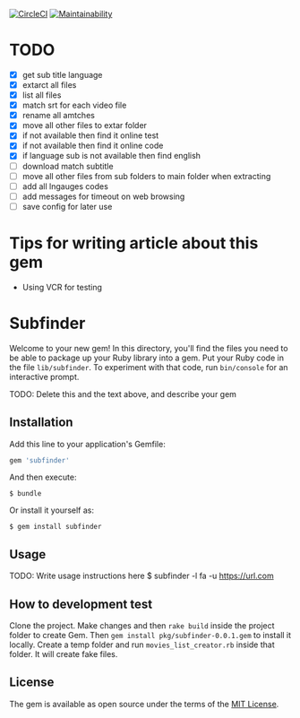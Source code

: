 [![CircleCI](https://circleci.com/gh/sizief/subfinder.svg?style=svg)](https://circleci.com/gh/sizief/subfinder) [![Maintainability](https://api.codeclimate.com/v1/badges/847c36c4319bef81de03/maintainability)](https://codeclimate.com/github/sizief/subfinder/maintainability)

# TODO
- [x] get sub title language 
- [x] extarct all files
- [x] list all files
- [x] match srt for each video file
- [x] rename all amtches
- [x] move all other files to extar folder
- [x] if not available then find it online test
- [x] if not available then find it online code
- [x] if language sub is not available then find english
- [ ] download match subtitle
- [ ] move all other files from sub folders to main folder when extracting
- [ ] add all lngauges codes
- [ ] add messages for timeout on web browsing
- [ ] save config for later use

# Tips for writing article about this gem
- Using VCR for testing 



# Subfinder

Welcome to your new gem! In this directory, you'll find the files you need to be able to package up your Ruby library into a gem. Put your Ruby code in the file `lib/subfinder`. To experiment with that code, run `bin/console` for an interactive prompt.

TODO: Delete this and the text above, and describe your gem

## Installation

Add this line to your application's Gemfile:

```ruby
gem 'subfinder'
```

And then execute:

    $ bundle

Or install it yourself as:

    $ gem install subfinder

## Usage

TODO: Write usage instructions here
$ subfinder -l fa -u https://url.com

## How to development test

Clone the project. Make changes and then `rake build` inside the project folder to create Gem.
Then `gem install pkg/subfinder-0.0.1.gem` to install it locally. 
Create a temp folder and run `movies_list_creator.rb` inside that folder. It will create fake files.


## License

The gem is available as open source under the terms of the [MIT License](https://opensource.org/licenses/MIT).


